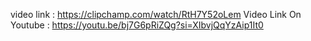video link : https://clipchamp.com/watch/RtH7Y52oLem
Video Link On Youtube : https://youtu.be/bj7G6pRiZQg?si=XIbvjQqYzAip1It0
